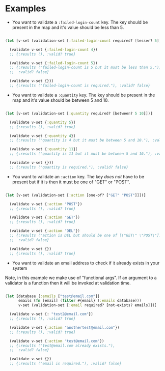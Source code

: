 # Examples

* You want to validate a `:failed-login-count` key. The key should be present in
the map and it's value should be less than 5.

```clojure

(let [v-set (validation-set [:failed-login-count required? [lesser? 5]])]

  (validate v-set {:failed-login-count 4})
  ;; {:results (), :valid? true}

  (validate v-set {:failed-login-count 5})
  ;; {:results ("failed-login-count is 5 but it must be less than 5."),
  ;;  :valid? false}

  (validate v-set {}))
  ;; {:results ("failed-login-count is required."), :valid? false}

```

* You want to validate a `:quantity` key. The key should be present in the map and
it's value should be between 5 and 10.

```clojure

(let [v-set (validation-set [:quantity required? [between? 5 10]])]

  (validate v-set {:quantity 5})
  ;; {:results (), :valid? true}

  (validate v-set {:quantity 4})
  ;; {:results ("quantity is 4 but it must be between 5 and 10."), :valid? false}

  (validate v-set {:quantity 11})
  ;; {:results ("quantity is 11 but it must be between 5 and 10."), :valid? false}

  (validate v-set {}))
  ;; {:results ("quantity is required."), :valid? false}

```

* You want to validate an `:action` key. The key *does not* have to be present
but if it is then it must be one of "GET" or "POST".

```clojure

(let [v-set (validation-set [:action [one-of? ["GET" "POST"]]])]

  (validate v-set {:action "POST"})
  ;; {:results (), :valid? true}

  (validate v-set {:action "GET"})
  ;; {:results (), :valid? true}

  (validate v-set {:action "DEL"})
  ;; {:results ("action is DEL but should be one of [\"GET\" \"POST\"]."),
  ;;  :valid? false}

  (validate v-set {})
  ;; {:results (), :valid? true}

```

* You want to validate an email address to check if it already exists in your system

Note, in this example we make use of "functional args". If an argument to a validator is
a function then it will be invoked at validation time.

```clojure

(let [database {:emails ["test@email.com"]}
      emails (fn [email] (filter #{email} (:emails database)))
      v-set (validation-set [:email required? [not-exists? emails]])]

  (validate v-set {: "test2@email.com"})
  ;; {:results (), :valid? true}

  (validate v-set {:action "anothertest@email.com"})
  ;; {:results (), :valid? true}

  (validate v-set {:action "test@email.com"})
  ;; {:results ("test@email.com already exists."),
  ;;  :valid? false}

  (validate v-set {})
  ;; {:results ("email is required."), :valid? false}

```

